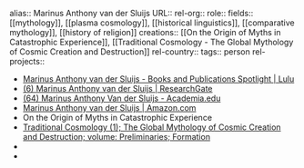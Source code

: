 alias:: Marinus Anthony van der Sluijs
URL::
rel-org::
role::
fields:: [[mythology]], [[plasma cosmology]], [[historical linguistics]], [[comparative mythology]], [[history of religion]]
creations:: [[On the Origin of Myths in Catastrophic Experience]], [[Traditional Cosmology - The Global Mythology of Cosmic Creation and Destruction]]
rel-country::
tags:: person
rel-projects::


- [Marinus Anthony van der Sluijs - Books and Publications Spotlight | Lulu](https://www.lulu.com/spotlight/mythopedia/)
- [(6) Marinus Anthony van der Sluijs | ResearchGate](https://www.researchgate.net/profile/Marinus-Van-Der-Sluijs)
- [(64) Marinus Anthony Van der Sluijs - Academia.edu](https://independent.academia.edu/MarinusAnthonyVanderSluijs)
- [Marinus Anthony van der Sluijs | Amazon.com](https://www.amazon.com/Books-Marinus-Anthony-van-der-Sluijs/s?rh=n%3A283155%2Cp_27%3AMarinus+Anthony+van+der+Sluijs)
- On the Origin of Myths in Catastrophic Experience
- [Traditional Cosmology (1); The Global Mythology of Cosmic Creation and Destruction; volume: Preliminaries; Formation](https://www.lulu.com/shop/marinus-anthony-van-der-sluijs/traditional-cosmology-1-the-global-mythology-of-cosmic-creation-and-destruction-volume-preliminaries-formation/paperback/product-1k8pe796.html?q=&page=1&pageSize=4)
-
-
